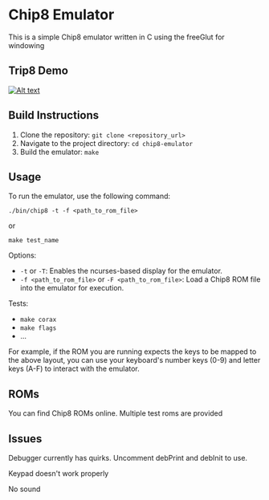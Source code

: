 # Chip8 Emulator

This is a simple Chip8 emulator written in C using the freeGlut for windowing

## Trip8 Demo
[![Alt text](https://img.youtube.com/vi/T6_-amiJ6_w/0.jpg)](https://www.youtube.com/watch?v=T6_-amiJ6_w)

## Build Instructions

1.  Clone the repository: `git clone <repository_url>`
2.  Navigate to the project directory: `cd chip8-emulator`
3.  Build the emulator: `make`

## Usage

To run the emulator, use the following command:

`./bin/chip8 -t -f <path_to_rom_file>` 

or 

`make test_name`

Options:

-   `-t` or `-T`: Enables the ncurses-based display for the emulator.
-   `-f <path_to_rom_file>` or `-F <path_to_rom_file>`: Load a Chip8 ROM file into the emulator for execution.

Tests:

-   `make corax`
-   `make flags`
-   ...


For example, if the ROM you are running expects the keys to be mapped to the above layout, you can use your keyboard's number keys (0-9) and letter keys (A-F) to interact with the emulator.

## ROMs

You can find Chip8 ROMs online. Multiple test roms are provided

## Issues 

Debugger currently has quirks. Uncomment debPrint and debInit to use.

Keypad doesn't work properly

No sound
